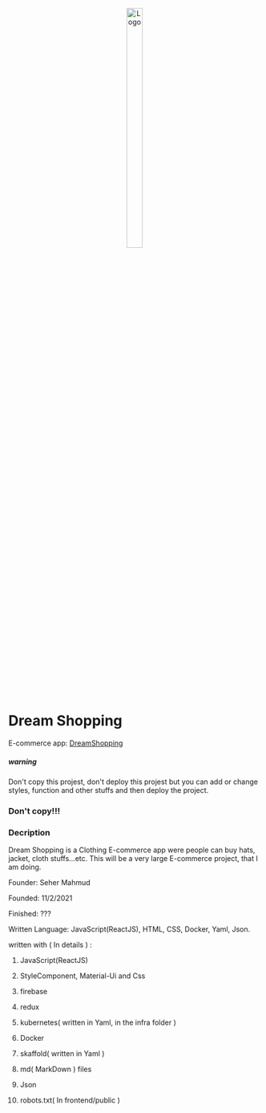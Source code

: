 <p align="center">
  <a href="https://github.com/sehermahmud/seher-clothing">
    <img src="https://i.imgur.com/L9QUhpr.png" alt="Logo" width="25%" height="35%">
  </a>
</p>

# Dream Shopping

E-commerce app: [DreamShopping](https://github.com/sehermahmud/seher-clothing)

##### warning

Don't copy this projest, don't deploy this projest but you can add or change styles, function and other stuffs and then deploy the project.

### Don't copy!!!

### Decription

Dream Shopping is a Clothing E-commerce app were people can buy hats, jacket, cloth stuffs...etc. This will be a very large E-commerce project, that I am doing.

Founder: Seher Mahmud

Founded: 11/2/2021

Finished: ???

Written Language: JavaScript(ReactJS), HTML, CSS, Docker, Yaml, Json.

written with ( In details ) :

1. JavaScript(ReactJS)

2. StyleComponent, Material-Ui and Css

3. firebase

4. redux

5. kubernetes( written in Yaml, in the infra folder )

6. Docker

7. skaffold( written in Yaml )

8. md( MarkDown ) files

9. Json

10. robots.txt( In frontend/public )
